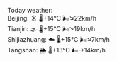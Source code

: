 Today weather:  
Beijing: ☀️ 🌡️+14°C 🌬️↘22km/h  
Tianjin: 🌫  🌡️+15°C 🌬️↘19km/h  
Shijiazhuang: ☁️ 🌡️+15°C 🌬️↘7km/h  
Tangshan: 🌦 🌡️+13°C 🌬️→14km/h  
